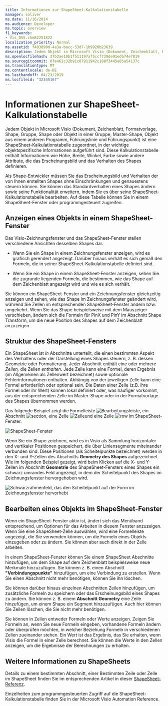```yaml
---
title: Informationen zur ShapeSheet-Kalkulationstabelle
manager: soliver
ms.date: 11/16/2014
ms.audience: Developer
ms.topic: overview
f1_keywords:
- Vis_DSS.chm82251822
localization_priority: Normal
ms.assetid: f403890d-4a3a-bacc-53d7-1b9920b23639
description: Jedem Objekt in Microsoft Visio (Dokument, Zeichenblatt, Formatvorlage, Shape, Gruppe, Shape oder Objekt in einer Gruppe, Master-Shape, Objekt aus einem anderen Programm, Führungslinie und Führungspunkt) ist eine ShapeSheet-Kalkulationstabelle zugeordnet, in der wichtige objektspezifische Informationen aufgeführt sind. Diese Kalkulationstabelle enthält Informationen wie Höhe, Breite, Winkel, Farbe sowie andere Attribute, die das Erscheinungsbild und das Verhalten des Shapes definieren.
ms.openlocfilehash: 37b2ae10b1f511197af5ccf739de91edb74e7819
ms.sourcegitcommit: 8fe462c32b91c87911942c188f3445e85a54137c
ms.translationtype: MT
ms.contentlocale: de-DE
ms.lasthandoff: 04/23/2019
ms.locfileid: "32345167"
---
```

# <a name="about-the-shapesheet-spreadsheet"></a>Informationen zur ShapeSheet-Kalkulationstabelle

Jedem Objekt in Microsoft Visio (Dokument, Zeichenblatt, Formatvorlage, Shape, Gruppe, Shape oder Objekt in einer Gruppe, Master-Shape, Objekt aus einem anderen Programm, Führungslinie und Führungspunkt) ist eine ShapeSheet-Kalkulationstabelle zugeordnet, in der wichtige objektspezifische Informationen aufgeführt sind. Diese Kalkulationstabelle enthält Informationen wie Höhe, Breite, Winkel, Farbe sowie andere Attribute, die das Erscheinungsbild und das Verhalten des Shapes definieren.
  
Als Shape-Entwickler müssen Sie das Erscheinungsbild und Verhalten der von Ihnen erstellten Shapes ohne Einschränkungen und genauestens steuern können. Sie können das Standardverhalten eines Shapes ändern sowie seine Funktionalität erweitern, indem Sie es über seine ShapeSheet-Kalkulationstabelle bearbeiten. Auf diese Tabelle können Sie in einem ShapeSheet-Fenster oder programmgesteuert zugreifen.
  
## <a name="viewing-an-object-in-a-shapesheet-window"></a>Anzeigen eines Objekts in einem ShapeSheet-Fenster

Das Visio-Zeichnungsfenster und das ShapeSheet-Fenster stellen verschiedene Ansichten desselben Shapes dar.
  
- Wenn Sie ein Shape in einem Zeichnungsfenster anzeigen, wird es grafisch gerendert angezeigt. Darüber hinaus verhält es sich gemäß den Formeln, die in seiner ShapeSheet-Kalkulationstabelle definiert sind.
    
- Wenn Sie ein Shape in einem ShapeSheet-Fenster anzeigen, sehen Sie die zugrunde liegenden Formeln, die bestimmen, wie das Shape auf dem Zeichenblatt angezeigt wird und wie es sich verhält.
    
Sie können ein ShapeSheet-Fenster und ein Zeichnungsfenster gleichzeitig anzeigen und sehen, wie das Shape im Zeichnungsfenster geändert wird, während Sie Zellen im entsprechenden ShapeSheet-Fenster ändern bzw. umgekehrt. Wenn Sie das Shape beispielsweise mit dem Mauszeiger verschieben, ändern sich die Formeln für PinX und PinY im Abschnitt Shape Transform, um die neue Position des Shapes auf dem Zeichenblatt anzuzeigen.
  
## <a name="structure-of-the-shapesheet-window"></a>Struktur des ShapeSheet-Fensters

Ein ShapeSheet ist  *in*  Abschnitte unterteilt, die einen bestimmten Aspekt des Verhaltens oder der Darstellung eines Shapes steuern, z. B. dessen Geometrie oder Formatierung. Jeder Abschnitt enthält eine oder mehrere *Zeilen,* die Zellen *enthalten.* Jede Zelle kann eine Formel, deren Ergebnis (im Allgemeinen als Zellenwert bezeichnet) sowie optionale Fehlerinformationen enthalten. Abhängig von der jeweiligen Zelle kann eine Formel erforderlich oder optional sein. Die Daten einer Zelle (z.B. ihre Formel oder ihr Wert) können lokal definiert oder, was häufiger vorkommt, aus der entsprechenden Zelle im Master-Shape oder in der Formatvorlage des Shapes übernommen werden. 
  
Das folgende Beispiel zeigt die Formelleiste ![Bearbeitungsleiste](media/callout1_ZA01036259.gif), ein Abschnitt ![section](media/callout2_ZA01036260.gif), eine Zelle ![Zelle](media/callout3_ZA01036261.gif)und eine Zeile ![row](media/callout4_ZA01036262.gif) im ShapeSheet-Fenster. 
  
![ShapeSheet-Fenster](media/ShpSheetRef_CA_02a_ZA07645861.gif)
  
Wenn Sie ein Shape zeichnen, wird es in Visio als Sammlung horizontaler und vertikaler Positionen gespeichert, die über Liniensegmente miteinander verbunden sind. Diese Positionen (als Scheitelpunkte bezeichnet) werden in den X- und Y-Zellen des Abschnitts **Geometry des Shapes** aufgezeichnet. Wie im folgenden Beispiel gezeigt, wird beim Klicken auf die X- und Y-Zellen im Abschnitt **Geometrie** des ShapeSheet-Fensters eines Shapes ein schwarz umrandes Feld angezeigt, in dem der Scheitelpunkt des Shapes im Zeichnungsfenster hervorgehoben wird. 
  
![Schwarzrahmenfeld, das den Scheitelpunkt auf der Form im Zeichnungsfenster hervorhebt](media/ShpSheetRef_CA_01_ZA07645860.gif)
  
## <a name="editing-an-object-in-the-shapesheet-window"></a>Bearbeiten eines Objekts im ShapeSheet-Fenster

Wenn ein ShapeSheet-Fenster aktiv ist, ändert sich das Menüband entsprechend, um Optionen für das Arbeiten in diesem Fenster anzuzeigen. Wenn Sie eine ShapeSheet-Zelle auswählen, wird eine Formelleiste angezeigt, die Sie verwenden können, um die Formeln eines Objekts einzugeben oder zu ändern. Sie können aber auch direkt in der Zelle arbeiten.
  
In einem ShapeSheet-Fenster können Sie einem ShapeSheet Abschnitte hinzufügen, um dem Shape auf dem Zeichenblatt beispielsweise neue Merkmale hinzuzufügen. Sie können z. B. einen Abschnitt **"Verbindungspunkte"** hinzufügen, um eine Verbindung zu erstellen. Wenn Sie einen Abschnitt nicht mehr benötigen, können Sie ihn löschen. 
  
Sie können darüber hinaus einzelnen Abschnitten Zeilen hinzufügen, um zusätzliche Formeln zu speichern oder das Erscheinungsbild eines Shapes zu ändern. Sie können z. B. einem **Abschnitt Geometry** eine Zeile hinzufügen, um einem Shape ein Segment hinzuzufügen. Auch hier können Sie Zeilen löschen, die Sie nicht mehr benötigen. 
  
Sie können in Zellen entweder Formeln oder Werte anzeigen. Zeigen Sie Formeln an, wenn Sie neue Formeln eingeben, vorhandene Formeln ändern oder überprüfen möchten, in welcher Beziehung Formeln in verschiedenen Zellen zueinander stehen. Ein Wert ist das Ergebnis, das Sie erhalten, wenn Visio die Formel in einer Zelle berechnet. Sie können die Werte in den Zellen anzeigen, um die Ergebnisse der Berechnungen zu erhalten.
  
## <a name="additional-shapesheet-references"></a>Weitere Informationen zu ShapeSheets

Details zu einem bestimmten Abschnitt, einer Bestimmten Zeile oder Zelle im ShapeSheet finden Sie im entsprechenden Artikel in dieser [ShapeSheet-Referenz](reference-visio-shapesheet.md).
  
Einzelheiten zum programmgesteuerten Zugriff auf die ShapeSheet-Kalkulationstabelle finden Sie in der Microsoft Visio Automation Reference.
  

